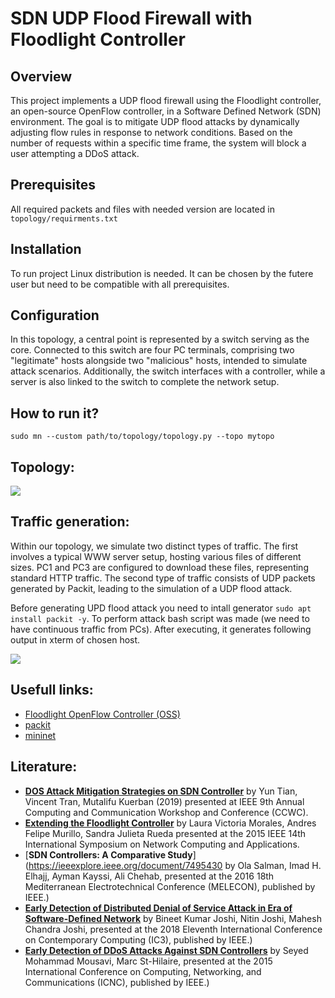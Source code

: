 # SDN UDP Flood Firewall with Floodlight Controller

## Overview

This project implements a UDP flood firewall using the Floodlight controller, an open-source OpenFlow controller, in a Software Defined Network (SDN) environment. The goal is to mitigate UDP flood attacks by dynamically adjusting flow rules in response to network conditions. Based on the number of requests within a specific time frame, the system will block a user attempting a DDoS attack.

## Prerequisites

All required packets and files with needed version are located in ```topology/requirments.txt```

## Installation

To run project Linux distribution is needed. It can be chosen by the futere user but need to be compatible with all prerequisites.

## Configuration

In this topology, a central point is represented by a switch serving as the core. Connected to this switch are four PC terminals, comprising two "legitimate" hosts alongside two "malicious" hosts, intended to simulate attack scenarios. Additionally, the switch interfaces with a controller, while a server is also linked to the switch to complete the network setup.

## How to run it?

```sudo mn --custom path/to/topology/topology.py --topo mytopo```

## Topology:

![](images/topologia.png)

## Traffic generation:

Within our topology, we simulate two distinct types of traffic. The first involves a typical WWW server setup, hosting various files of different sizes. PC1 and PC3 are configured to download these files, representing standard HTTP traffic. The second type of traffic consists of UDP packets generated by Packit, leading to the simulation of a UDP flood attack.

Before generating UPD flood attack you need to intall generator ```sudo apt install packit -y```. To perform attack bash script was made (we need to have continuous traffic from PCs). After executing, it generates following output in xterm of chosen host.

![](images/packit.png)

## Usefull links:

- [Floodlight OpenFlow Controller (OSS)](https://github.com/floodlight/floodlight#floodlight-openflow-controller-oss)
- [packit](https://linux.die.net/man/8/packit)
- [mininet](http://mininet.org/)

## Literature:

- [**DOS Attack Mitigation Strategies on SDN Controller**](https://ieeexplore.ieee.org/document/8666456) by Yun Tian, Vincent Tran, Mutalifu Kuerban (2019) presented at IEEE 9th Annual Computing and Communication Workshop and Conference (CCWC).
- [**Extending the Floodlight Controller**](https://ieeexplore.ieee.org/document/7371714) by Laura Victoria Morales, Andres Felipe Murillo, Sandra Julieta Rueda presented at the 2015 IEEE 14th International Symposium on Network Computing and Applications.
- [**SDN Controllers: A Comparative Study**](https://ieeexplore.ieee.org/document/7495430 by Ola Salman, Imad H. Elhajj, Ayman Kayssi, Ali Chehab, presented at the 2016 18th Mediterranean Electrotechnical Conference (MELECON), published by IEEE.)
- [**Early Detection of Distributed Denial of Service Attack in Era of Software-Defined Network**](https://ieeexplore.ieee.org/document/8530546) by Bineet Kumar Joshi, Nitin Joshi, Mahesh Chandra Joshi, presented at the 2018 Eleventh International Conference on Contemporary Computing (IC3), published by IEEE.)
- [**Early Detection of DDoS Attacks Against SDN Controllers**](https://ieeexplore.ieee.org/document/7069319) by Seyed Mohammad Mousavi, Marc St-Hilaire, presented at the 2015 International Conference on Computing, Networking, and Communications (ICNC), published by IEEE.)
